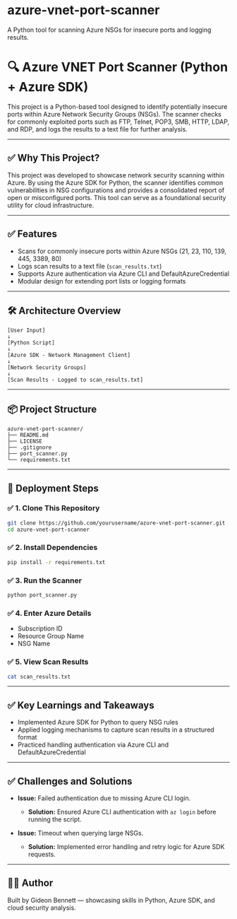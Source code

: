 # azure-vnet-port-scanner
A Python tool for scanning Azure NSGs for insecure ports and logging results.

# 🔍 Azure VNET Port Scanner (Python + Azure SDK)

This project is a Python-based tool designed to identify potentially insecure ports within Azure Network Security Groups (NSGs). The scanner checks for commonly exploited ports such as FTP, Telnet, POP3, SMB, HTTP, LDAP, and RDP, and logs the results to a text file for further analysis.

---

## ✅ Why This Project?

This project was developed to showcase network security scanning within Azure. By using the Azure SDK for Python, the scanner identifies common vulnerabilities in NSG configurations and provides a consolidated report of open or misconfigured ports. This tool can serve as a foundational security utility for cloud infrastructure.

---

## ✅ Features

* Scans for commonly insecure ports within Azure NSGs (21, 23, 110, 139, 445, 3389, 80)
* Logs scan results to a text file (`scan_results.txt`)
* Supports Azure authentication via Azure CLI and DefaultAzureCredential
* Modular design for extending port lists or logging formats

---

## 🛠️ Architecture Overview

```
[User Input]
↓
[Python Script]
↓
[Azure SDK - Network Management Client]
↓
[Network Security Groups]
↓
[Scan Results - Logged to scan_results.txt]
```

---

## 📦 Project Structure

```
azure-vnet-port-scanner/
├── README.md
├── LICENSE
├── .gitignore
├── port_scanner.py
└── requirements.txt
```

---

## 🚀 Deployment Steps

### ✅ 1. Clone This Repository

```bash
git clone https://github.com/yourusername/azure-vnet-port-scanner.git
cd azure-vnet-port-scanner
```

### ✅ 2. Install Dependencies

```bash
pip install -r requirements.txt
```

### ✅ 3. Run the Scanner

```bash
python port_scanner.py
```

### ✅ 4. Enter Azure Details

* Subscription ID
* Resource Group Name
* NSG Name

### ✅ 5. View Scan Results

```bash
cat scan_results.txt
```

---

## ✅ Key Learnings and Takeaways

* Implemented Azure SDK for Python to query NSG rules
* Applied logging mechanisms to capture scan results in a structured format
* Practiced handling authentication via Azure CLI and DefaultAzureCredential

---

## ✅ Challenges and Solutions

* **Issue:** Failed authentication due to missing Azure CLI login.

  * **Solution:** Ensured Azure CLI authentication with `az login` before running the script.

* **Issue:** Timeout when querying large NSGs.

  * **Solution:** Implemented error handling and retry logic for Azure SDK requests.

---

## 👨‍💻 Author

Built by Gideon Bennett — showcasing skills in Python, Azure SDK, and cloud security analysis.
